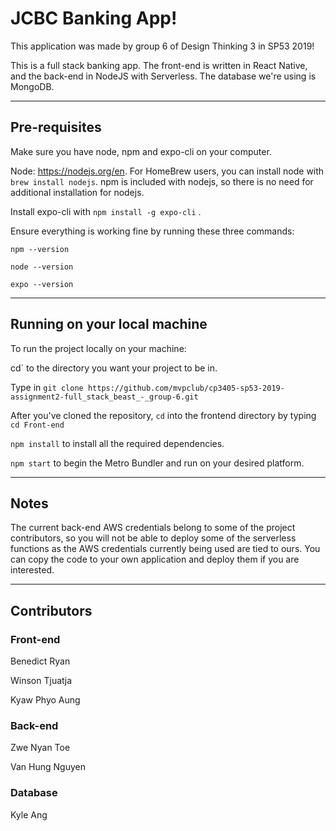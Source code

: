 # JCBC Banking App!

This application was made by group 6 of Design Thinking 3 in SP53 2019! 

This is a full stack banking app. The front-end is written in React Native, and the back-end in NodeJS with Serverless. The database we're using is MongoDB.

---

## Pre-requisites

Make sure you have node, npm and expo-cli on your computer.

Node: https://nodejs.org/en. For HomeBrew users, you can install node with `brew install nodejs`. npm is included with nodejs, so there is no need for additional installation for nodejs.

Install expo-cli with `npm install -g expo-cli` .

Ensure everything is working fine by running these three commands:

`npm --version`

`node --version`

`expo --version`

---

## Running on your local machine

To run the project locally on your machine: 

cd` to the directory you want your project to be in.

Type in `git clone https://github.com/mvpclub/cp3405-sp53-2019-assignment2-full_stack_beast_-_group-6.git` 

After you've cloned the repository, `cd` into the frontend directory by typing `cd Front-end`

`npm install` to install all the required dependencies.

`npm start` to begin the Metro Bundler and run on your desired platform.

---

 ## Notes

The current back-end AWS credentials belong to some of the project contributors, so you will not be able to deploy some of the serverless functions as the AWS credentials currently being used are tied to ours. You can copy the code to your own application and deploy them if you are interested.

---

## Contributors

### Front-end

Benedict Ryan

Winson Tjuatja

Kyaw Phyo Aung

### Back-end

Zwe Nyan Toe

Van Hung Nguyen

### Database

Kyle Ang
